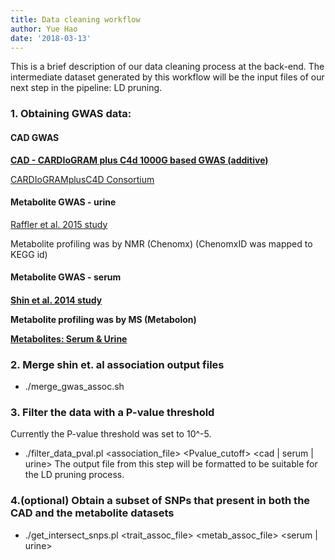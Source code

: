 ```yaml
---
title: Data cleaning workflow
author: Yue Hao
date: '2018-03-13'
---
```


This is a brief description of our data cleaning process at the back-end.
The intermediate dataset generated by this workflow will be the input files of our next step in the pipeline: LD pruning.

### 1. Obtaining GWAS data:
<h4>CAD GWAS</h4>

[**CAD - CARDIoGRAM plus C4d 1000G based GWAS (additive)**](http://www.cardiogramplusc4d.org/data-downloads/ )

[CARDIoGRAMplusC4D Consortium](https://www.nature.com/articles/ng.3396 )

<h4>Metabolite GWAS - urine</h4>

[Raffler et al. 2015 study](http://www.ncbi.nlm.nih.gov/pubmed/26352407 )

Metabolite profiling was by NMR (Chenomx)
(ChenomxID was mapped to KEGG id)
<h4>Metabolite GWAS - serum<h4>

[Shin et al. 2014 study](http://dx.doi.org/10.1038/ng.2982 )

Metabolite profiling was by MS (Metabolon)

[**Metabolites: Serum & Urine**](http://metabolomics.helmholtz-muenchen.de/gwas/index.php?task=download )

### 2. Merge shin et. al association output files
- ./merge_gwas_assoc.sh

### 3. Filter the data with a P-value threshold
Currently the P-value threshold was set to 10^-5.
- ./filter_data_pval.pl <association_file> <Pvalue_cutoff> <cad | serum | urine>
The output file from this step will be formatted to be suitable for the LD pruning process.

### 4.(optional) Obtain a subset of SNPs that present in both the CAD and the metabolite datasets
- ./get_intersect_snps.pl <trait_assoc_file> <metab_assoc_file> <serum | urine>

